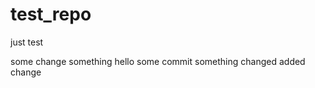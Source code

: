 test_repo
=========

just test

some change
something
hello
some commit
something changed
added change
